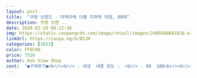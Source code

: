 ```yaml
---
layout: post 
title:  "쿠팡 브랜드 - 마케마케 더블 지퍼백 대형, 80매" 
description: 쿠팡 브랜 ..
date: 2020-02-29 06:12:36 
img: https://static.coupangcdn.com/image/retail/images/2499188601016-e15e0766-7dc9-487c-9457-482571bf1016.jpg 
linkUrl: https://coupa.ng/brBSJM 
categories: [1013] 
color: FF6F00 
price: 7510 
author: Ask View Shop 
cont:  "●구매후기●<br/><br/> - 내냉  내열 온도 :  <br/> - 60  100<br/><br/> - 사용후기 <br/> -<br/><br/> - 사이즈 : 대 (25cm X 30cm)<br/><br/> - 수량 : 80매<br/><br/> - 제조국 : 한국<br/><br/> - 제조년월 : 20년 2월 18일<br/>● 구매가격 : 7,490원 (로켓배송) 80매가 들어있어 한장당 100원이 채 안되는 가격이네요~~~<br/>● 구매동기<br/>● 상품평<br/>● 저의 상품평이 도움이 되셨나요???<br/>가격대비, 제품의 성능은 우수한 편이라서 재구매를 하게 되었네요~~~<br/>감사합니다~~~<br/>그래서, 이번에는 대형만 들어 있는 제품으로 구매를 하게 되었답니다.<br/><br/>그러시다면, 한 번 꾸~~~욱 눌러주실래요? ㅎㅎㅎ<br/>냉동에 사용해도 되고 냉장에 사용해도 되는데 80매에 가격도 착하고 음... <br/>.<br/>더 고민할 필요가 없는거 같아서 바로 구매했고 받아보니 생각보다 더 제품 상태도 좋고 지퍼도 이중으로 되어있어 세는걸 방지하는데도 더 좋은듯합니다.<br/><br/>물건을 받고서는, 제법 나가는 무게에 조금 놀랬었답니다... <br/>ㅋㅋ<br/>사이즈 넉넉하고 튼튼해요.<br/><br/>앞 전에 마케마케 지퍼백 제품중에 중형과 대형이 혼재되어 있는 제품을 구입해서, 그동안 잘 사용해 왔답니다~~~<br/>역시 좋네요~~~<br/>이 제품보다 더 좋은 제품들도 여럿 있지만... <br/>.<br/>.<br/>제품의 가성비를 따지니, 이만한 제품 또한 잘 없네요~~~<br/>잘 쓰겠습니다~~~ 많이 파세요~~~<br/>정기배송으로 6777원 구매.<br/> 재구매 상품입니다.<br/><br/>지퍼백 기능 없는 대용량 냉동식품 보관하기 좋아요.<br/><br/>지퍼팩을 다 사용했기에 구매합니다~<br/>집에서 사용중인 지퍼팩를 다 썼는지 구매하자고 해서 구매했습니다~<br/>체결도 잘되고, 밀폐력도 우수하답니다^^<br/>하지만, 중형의 지퍼락 체결이 잘 되지 않는게 자주있었고... <br/>대형은 잘 체결이 되었었답니다... <br/><br/>" 
---
```

